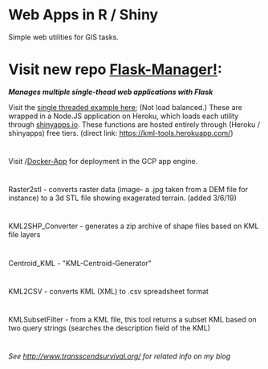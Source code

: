 # **Web Apps in R / Shiny**

Simple web utilities for GIS tasks.

# Visit new repo [Flask-Manager!](https://github.com/Jesssullivan/Flask-Manager):     
***Manages multiple single-thead web applications with Flask***     


Visit the [single threaded example here](https://kml-tools.herokuapp.com/); (Not load balanced.)  These are wrapped in a Node.JS application on Heroku, which loads each utility through [shinyapps.io](https://www.shinyapps.io/).  These functions are hosted entirely through (Heroku / shinyapps) free tiers.  (direct link: https://kml-tools.herokuapp.com/)

#
Visit /[Docker-App](https://github.com/Jesssullivan/Shiny-Apps/tree/master/Docker-App) for deployment in the GCP app engine. 
#
Raster2stl - converts raster data (image- a .jpg taken from a DEM file for instance) to a 3d STL file showing exagerated terrain.  (added 3/6/19)
#
KML2SHP_Converter - generates a zip archive of shape files based on KML file layers
#
Centroid_KML - "KML-Centroid-Generator"
#
KML2CSV - converts KML (XML) to .csv spreadsheet format
#
KMLSubsetFilter - from a KML file, this tool returns a subset KML based on two query strings (searches the description field of the KML)
#

*See http://www.transscendsurvival.org/ for related info on my blog*
